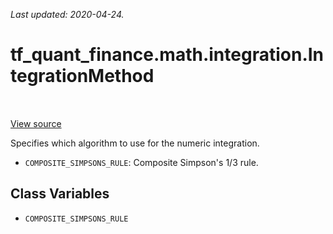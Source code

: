 <!--
This file is generated by a tool. Do not edit directly.
For open-source contributions the docs will be updated automatically.
-->

*Last updated: 2020-04-24.*

<div itemscope itemtype="http://developers.google.com/ReferenceObject">
<meta itemprop="name" content="tf_quant_finance.math.integration.IntegrationMethod" />
<meta itemprop="path" content="Stable" />
<meta itemprop="property" content="COMPOSITE_SIMPSONS_RULE"/>
</div>

# tf_quant_finance.math.integration.IntegrationMethod

<!-- Insert buttons and diff -->

<table class="tfo-notebook-buttons tfo-api" align="left">
</table>

<a target="_blank" href="https://github.com/google/tf-quant-finance/blob/master/tf_quant_finance/math/integration/integrate.py">View source</a>



Specifies which algorithm to use for the numeric integration.

<!-- Placeholder for "Used in" -->

* `COMPOSITE_SIMPSONS_RULE`: Composite Simpson's 1/3 rule.

## Class Variables

* `COMPOSITE_SIMPSONS_RULE` <a id="COMPOSITE_SIMPSONS_RULE"></a>
